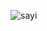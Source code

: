 
![sayi](https://user-images.githubusercontent.com/118618011/235266888-a8ffb439-b9bb-4666-b339-c3f53893090b.gif)
